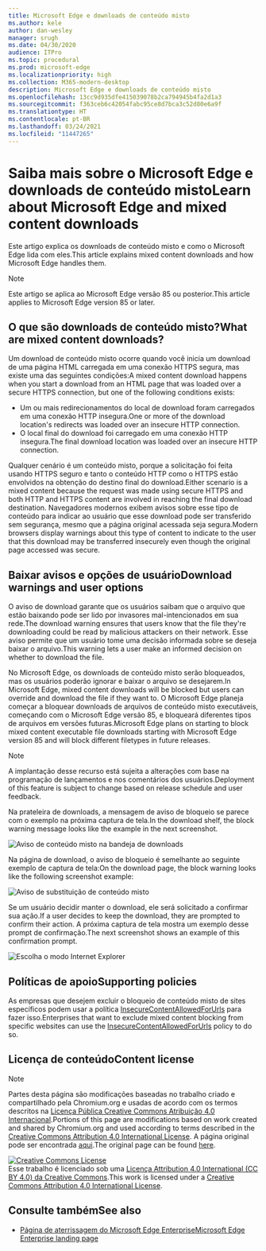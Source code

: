 ```yaml
---
title: Microsoft Edge e downloads de conteúdo misto
ms.author: kele
author: dan-wesley
manager: srugh
ms.date: 04/30/2020
audience: ITPro
ms.topic: procedural
ms.prod: microsoft-edge
ms.localizationpriority: high
ms.collection: M365-modern-desktop
description: Microsoft Edge e downloads de conteúdo misto
ms.openlocfilehash: 13cc9d935dfe415039078b2ca794945b4fa2d1a3
ms.sourcegitcommit: f363ceb6c42054fabc95ce8d7bca3c52d80e6a9f
ms.translationtype: HT
ms.contentlocale: pt-BR
ms.lasthandoff: 03/24/2021
ms.locfileid: "11447265"
---
```

# <a name="learn-about-microsoft-edge-and-mixed-content-downloads"></a><span data-ttu-id="d0ae6-103">Saiba mais sobre o Microsoft Edge e downloads de conteúdo misto</span><span class="sxs-lookup"><span data-stu-id="d0ae6-103">Learn about Microsoft Edge and mixed content downloads</span></span>

<span data-ttu-id="d0ae6-104">Este artigo explica os downloads de conteúdo misto e como o Microsoft Edge lida com eles.</span><span class="sxs-lookup"><span data-stu-id="d0ae6-104">This article explains mixed content downloads and how Microsoft Edge handles them.</span></span>

>[!NOTE]
><span data-ttu-id="d0ae6-105">Este artigo se aplica ao Microsoft Edge versão 85 ou posterior.</span><span class="sxs-lookup"><span data-stu-id="d0ae6-105">This article applies to Microsoft Edge version 85 or later.</span></span>

## <a name="what-are-mixed-content-downloads"></a><span data-ttu-id="d0ae6-106">O que são downloads de conteúdo misto?</span><span class="sxs-lookup"><span data-stu-id="d0ae6-106">What are mixed content downloads?</span></span>

<span data-ttu-id="d0ae6-107">Um download de conteúdo misto ocorre quando você inicia um download de uma página HTML carregada em uma conexão HTTPS segura, mas existe uma das seguintes condições:</span><span class="sxs-lookup"><span data-stu-id="d0ae6-107">A mixed content download happens when you start a download from an HTML page that was loaded over a secure HTTPS connection, but one of the following conditions exists:</span></span>

- <span data-ttu-id="d0ae6-108">Um ou mais redirecionamentos do local de download foram carregados em uma conexão HTTP insegura.</span><span class="sxs-lookup"><span data-stu-id="d0ae6-108">One or more of the download location's redirects was loaded over an insecure HTTP connection.</span></span>
- <span data-ttu-id="d0ae6-109">O local final do download foi carregado em uma conexão HTTP insegura.</span><span class="sxs-lookup"><span data-stu-id="d0ae6-109">The final download location was loaded over an insecure HTTP connection.</span></span>

<span data-ttu-id="d0ae6-110">Qualquer cenário é um conteúdo misto, porque a solicitação foi feita usando HTTPS seguro e tanto o conteúdo HTTP como o HTTPS estão envolvidos na obtenção do destino final do download.</span><span class="sxs-lookup"><span data-stu-id="d0ae6-110">Either scenario is a mixed content because the request was made using secure HTTPS and both HTTP and HTTPS content are involved in reaching the final download destination.</span></span> <span data-ttu-id="d0ae6-111">Navegadores modernos exibem avisos sobre esse tipo de conteúdo para indicar ao usuário que esse download pode ser transferido sem segurança, mesmo que a página original acessada seja segura.</span><span class="sxs-lookup"><span data-stu-id="d0ae6-111">Modern browsers display warnings about this type of content to indicate to the user that this download may be transferred insecurely even though the original page accessed was secure.</span></span>

## <a name="download-warnings-and-user-options"></a><span data-ttu-id="d0ae6-112">Baixar avisos e opções de usuário</span><span class="sxs-lookup"><span data-stu-id="d0ae6-112">Download warnings and user options</span></span>

<span data-ttu-id="d0ae6-113">O aviso de download garante que os usuários saibam que o arquivo que estão baixando pode ser lido por invasores mal-intencionados em sua rede.</span><span class="sxs-lookup"><span data-stu-id="d0ae6-113">The download warning ensures that users know that the file they're downloading could be read by malicious attackers on their network.</span></span> <span data-ttu-id="d0ae6-114">Esse aviso permite que um usuário tome uma decisão informada sobre se deseja baixar o arquivo.</span><span class="sxs-lookup"><span data-stu-id="d0ae6-114">This warning lets a user make an informed decision on whether to download the file.</span></span>

<span data-ttu-id="d0ae6-115">No Microsoft Edge, os downloads de conteúdo misto serão bloqueados, mas os usuários poderão ignorar e baixar o arquivo se desejarem.</span><span class="sxs-lookup"><span data-stu-id="d0ae6-115">In Microsoft Edge, mixed content downloads will be blocked but users can override and download the file if they want to.</span></span> <span data-ttu-id="d0ae6-116">O Microsoft Edge planeja começar a bloquear downloads de arquivos de conteúdo misto executáveis, começando com o Microsoft Edge versão 85, e bloqueará diferentes tipos de arquivos em versões futuras.</span><span class="sxs-lookup"><span data-stu-id="d0ae6-116">Microsoft Edge plans on starting to block mixed content executable file downloads starting with Microsoft Edge version 85 and will block different filetypes in future releases.</span></span>

> [!NOTE]
> <span data-ttu-id="d0ae6-117">A implantação desse recurso está sujeita a alterações com base na programação de lançamentos e nos comentários dos usuários.</span><span class="sxs-lookup"><span data-stu-id="d0ae6-117">Deployment of this feature is subject to change based on release schedule and user feedback.</span></span>

<!-- The schedule of the block for different filetypes is to be determined and may be impacted by usage data and user feedback. -->

<span data-ttu-id="d0ae6-118">Na prateleira de downloads, a mensagem de aviso de bloqueio se parece com o exemplo na próxima captura de tela.</span><span class="sxs-lookup"><span data-stu-id="d0ae6-118">In the download shelf, the block warning message looks like the example in the next screenshot.</span></span>

 ![Aviso de conteúdo misto na bandeja de downloads](./media/edge-learnmore-mixed-content-downloads/edge-mixed-content-download-tray-warning.png)

<span data-ttu-id="d0ae6-120">Na página de download, o aviso de bloqueio é semelhante ao seguinte exemplo de captura de tela:</span><span class="sxs-lookup"><span data-stu-id="d0ae6-120">On the download page, the block warning looks like the following screenshot example:</span></span>

 ![Aviso de substituição de conteúdo misto](./media/edge-learnmore-mixed-content-downloads/edge-mixed-content-download-page-warning.png)

<span data-ttu-id="d0ae6-122">Se um usuário decidir manter o download, ele será solicitado a confirmar sua ação.</span><span class="sxs-lookup"><span data-stu-id="d0ae6-122">If a user decides to keep the download, they are prompted to confirm their action.</span></span> <span data-ttu-id="d0ae6-123">A próxima captura de tela mostra um exemplo desse prompt de confirmação.</span><span class="sxs-lookup"><span data-stu-id="d0ae6-123">The next screenshot shows an example of this confirmation prompt.</span></span>

 ![Escolha o modo Internet Explorer](./media/edge-learnmore-mixed-content-downloads/edge-mixed-content-download-override.png)

## <a name="supporting-policies"></a><span data-ttu-id="d0ae6-125">Políticas de apoio</span><span class="sxs-lookup"><span data-stu-id="d0ae6-125">Supporting policies</span></span>

<span data-ttu-id="d0ae6-126">As empresas que desejem excluir o bloqueio de conteúdo misto de sites específicos podem usar a política [InsecureContentAllowedForUrls](./microsoft-edge-policies.md#insecurecontentallowedforurls) para fazer isso.</span><span class="sxs-lookup"><span data-stu-id="d0ae6-126">Enterprises that want to exclude mixed content blocking from specific websites can use the [InsecureContentAllowedForUrls](./microsoft-edge-policies.md#insecurecontentallowedforurls) policy to do so.</span></span>

## <a name="content-license"></a><span data-ttu-id="d0ae6-127">Licença de conteúdo</span><span class="sxs-lookup"><span data-stu-id="d0ae6-127">Content license</span></span>

> [!NOTE]
> <span data-ttu-id="d0ae6-128">Partes desta página são modificações baseadas no trabalho criado e compartilhado pela Chromium.org e usadas de acordo com os termos descritos na [Licença Pública Creative Commons Atribuição 4.0 Internacional](http://creativecommons.org/licenses/by/4.0/).</span><span class="sxs-lookup"><span data-stu-id="d0ae6-128">Portions of this page are modifications based on work created and shared by Chromium.org and used according to terms described in the [Creative Commons Attribution 4.0 International License](http://creativecommons.org/licenses/by/4.0/).</span></span> <span data-ttu-id="d0ae6-129">A página original pode ser encontrada [aqui](https://developers.google.com/web/fundamentals/security/prevent-mixed-content/what-is-mixed-content).</span><span class="sxs-lookup"><span data-stu-id="d0ae6-129">The original page can be found [here](https://developers.google.com/web/fundamentals/security/prevent-mixed-content/what-is-mixed-content).</span></span>
  
<a rel="license" href="http://creativecommons.org/licenses/by/4.0/"><img alt="Creative Commons License" style="border-width:0" src="https://i.creativecommons.org/l/by/4.0/88x31.png" /></a><br /><span data-ttu-id="d0ae6-130">Esse trabalho é licenciado sob uma <a rel="license" href="http://creativecommons.org/licenses/by/4.0/">Licença Attribution 4.0 International (CC BY 4.0) da Creative Commons</a>.</span><span class="sxs-lookup"><span data-stu-id="d0ae6-130">This work is licensed under a <a rel="license" href="http://creativecommons.org/licenses/by/4.0/">Creative Commons Attribution 4.0 International License</a>.</span></span>

## <a name="see-also"></a><span data-ttu-id="d0ae6-131">Consulte também</span><span class="sxs-lookup"><span data-stu-id="d0ae6-131">See also</span></span>

- [<span data-ttu-id="d0ae6-132">Página de aterrissagem do Microsoft Edge Enterprise</span><span class="sxs-lookup"><span data-stu-id="d0ae6-132">Microsoft Edge Enterprise landing page</span></span>](https://aka.ms/EdgeEnterprise)